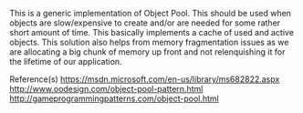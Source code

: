 This is a generic implementation of Object Pool. This should be used when objects are slow/expensive to create and/or are needed for some rather short amount of time. This basically implements a cache of used and active objects. This solution also helps from memory fragmentation issues as we are allocating a big chunk of memory up front and not relenquishing it for the lifetime of our application.

Reference(s)
https://msdn.microsoft.com/en-us/library/ms682822.aspx  
http://www.oodesign.com/object-pool-pattern.html  
http://gameprogrammingpatterns.com/object-pool.html  
